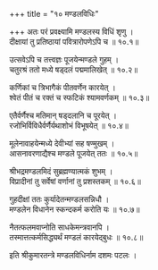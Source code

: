 +++
title = "१० मण्डलविधिः"

+++
अतः परं प्रवक्ष्यामि मण्डलस्य विधिं श‍ृणु ।  
दीक्षायां तु प्रतिष्ठायां पवित्रारोपणेऽपि च ॥ १०.१॥  

उत्सवेऽपि च तत्त्वज्ञः पूजयेन्मण्डले गुहम् ।  
चतुरश्रं ततो मध्ये षड्दलं पद्ममालिखेत् ॥ १०.२॥  

कर्णिकां च त्रिभागैकं पीतवर्णेन कारयेत् ।  
श्वेतं पीतं च रक्तं च स्फटिकं श्यामवर्णकम् ॥ १०.३॥  

एतैर्वर्णैश्च मतिमान् षड्दलानि च पूरयेत् ।  
रजोभिर्विविधैर्वर्णैर्यथाशोभं विभूषयेत् ॥ १०.४॥  

मूलेनावाहयेन्मध्ये देवीभ्यां सह षण्मुखम् ।  
आसनावरणाद्यैश्च मण्डले पूजयेत् ततः ॥ १०.५॥  

श्रीभद्रमण्डलमिदं सुब्रह्मण्यात्मकं शुभम् ।  
विप्रादीनां तु सर्वेषां वर्णानां तु प्रशस्तकम् ॥ १०.६॥  

गुहदीक्षां ततः कुर्यादेतन्मण्डलसन्निधौ ।  
मण्डलेन विधानेन स्कन्दकर्म करोति यः ॥ १०.७॥  

नैतत्फलमवाप्नोति साधकेमन्त्रवानपि ।  
तस्मात्तत्कर्मसिद्ध्यर्थं मण्डलं कारयेद्बुधः ॥ १०.८॥  

इति श्रीकुमारतन्त्रे मण्डलविधिर्नाम दशमः पटलः ।  